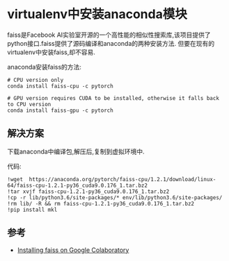 # virtualenv中安装anaconda模块

faiss是Facebook AI实验室开源的一个高性能的相似性搜索库,该项目提供了python接口.faiss提供了源码编译和anaconda的两种安装方法. 但要在现有的virtualenv中安装faiss,却不容易.

anaconda安装faiss的方法:

```
# CPU version only
conda install faiss-cpu -c pytorch

# GPU version requires CUDA to be installed, otherwise it falls back to CPU version
conda install faiss-gpu -c pytorch

```

## 解决方案

下载anaconda中编译包,解压后,复制到虚拟环境中.

代码:

```
!wget  https://anaconda.org/pytorch/faiss-cpu/1.2.1/download/linux-64/faiss-cpu-1.2.1-py36_cuda9.0.176_1.tar.bz2
!tar xvjf faiss-cpu-1.2.1-py36_cuda9.0.176_1.tar.bz2
!cp -r lib/python3.6/site-packages/* env/lib/python3.6/site-packages/
!rm lib/ -R && rm faiss-cpu-1.2.1-py36_cuda9.0.176_1.tar.bz2
!pip install mkl

```

## 参考
- [Installing faiss on Google Colaboratory](https://stackoverflow.com/questions/47967252/installing-faiss-on-google-colaboratory/49359649#49359649)


